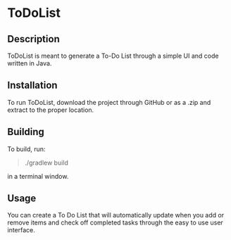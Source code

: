 # ToDoList
## Description
ToDoList is meant to generate a To-Do List through a simple UI and code written in Java.
## Installation
To run ToDoList, download the project through GitHub or as a .zip and extract to the proper location.
## Building
To build, run:
> ./gradlew build

in a terminal window.

## Usage
You can create a To Do List that will automatically update when you add or remove items and check off completed tasks through the easy to use user interface.
